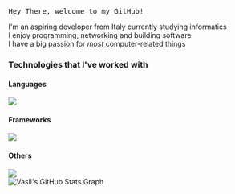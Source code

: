 <p align="left"><samp>Hey There, welcome to my GitHub!</samp></p>


<div align="left">
  I'm an aspiring developer from Italy currently studying informatics<br>
  I enjoy programming, networking and building software<br>
  I have a big passion for <i>most</i> computer-related things<br>
</div>

<h3>Technologies that I've worked with</h3>
<h4>Languages</h4>
<img src="https://skillicons.dev/icons?i=java,kotlin,python,go,php,mysql,js,html,css">

<h4>Frameworks</h4>
<img src="https://skillicons.dev/icons?i=flask,fastapi,bootstrap,jquery,androidstudio">

<h4>Others</h4>
<img src="https://skillicons.dev/icons?i=docker,replit,linux">

<br>
<div align="left">
  <img src="https://github-profile-summary-cards.vercel.app/api/cards/profile-details?username=vasll&theme=dracula&hide_border=true" alt="Vasll's GitHub Stats Graph"/><br>
</div>

